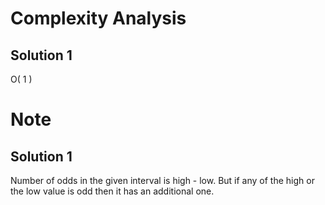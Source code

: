 # Complexity Analysis

## Solution 1

O( 1 ) 


# Note

## Solution 1

Number of odds in the given interval is high - low. But if any of the high or the low value is odd then it has an additional one. 
